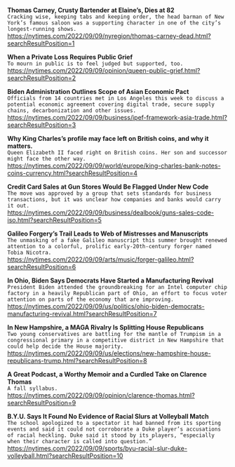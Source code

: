 **Thomas Carney, Crusty Bartender at Elaine’s, Dies at 82**\
`Cracking wise, keeping tabs and keeping order, the head barman of New York’s famous saloon was a supporting character in one of the city’s longest-running shows.`\
https://nytimes.com/2022/09/09/nyregion/thomas-carney-dead.html?searchResultPosition=1

**When a Private Loss Requires Public Grief**\
`To mourn in public is to feel judged but supported, too.`\
https://nytimes.com/2022/09/09/opinion/queen-public-grief.html?searchResultPosition=2

**Biden Administration Outlines Scope of Asian Economic Pact**\
`Officials from 14 countries met in Los Angeles this week to discuss a potential economic agreement covering digital trade, secure supply chains, decarbonization and other issues.`\
https://nytimes.com/2022/09/09/business/ipef-framework-asia-trade.html?searchResultPosition=3

**Why King Charles’s profile may face left on British coins, and why it matters.**\
`Queen Elizabeth II faced right on British coins. Her son and successor might face the other way.`\
https://nytimes.com/2022/09/09/world/europe/king-charles-bank-notes-coins-currency.html?searchResultPosition=4

**Credit Card Sales at Gun Stores Would Be Flagged Under New Code**\
`The move was approved by a group that sets standards for business transactions, but it was unclear how companies and banks would carry it out.`\
https://nytimes.com/2022/09/09/business/dealbook/guns-sales-code-iso.html?searchResultPosition=5

**Galileo Forgery’s Trail Leads to Web of Mistresses and Manuscripts**\
`The unmasking of a fake Galileo manuscript this summer brought renewed attention to a colorful, prolific early-20th-century forger named Tobia Nicotra.`\
https://nytimes.com/2022/09/09/arts/music/forger-galileo.html?searchResultPosition=6

**In Ohio, Biden Says Democrats Have Started a Manufacturing Revival**\
`President Biden attended the groundbreaking for an Intel computer chip factory in a heavily Republican part of Ohio, an effort to focus voter attention on parts of the economy that are improving.`\
https://nytimes.com/2022/09/09/us/politics/ohio-biden-democrats-manufacturing-revival.html?searchResultPosition=7

**In New Hampshire, a MAGA Rivalry Is Splitting House Republicans**\
`Two young conservatives are battling for the mantle of Trumpism in a congressional primary in a competitive district in New Hampshire that could help decide the House majority.`\
https://nytimes.com/2022/09/09/us/elections/new-hampshire-house-republicans-trump.html?searchResultPosition=8

**A Great Podcast, a Worthy Memoir and a Curdled Take on Clarence Thomas**\
`A fall syllabus.`\
https://nytimes.com/2022/09/09/opinion/clarence-thomas.html?searchResultPosition=9

**B.Y.U. Says It Found No Evidence of Racial Slurs at Volleyball Match**\
`The school apologized to a spectator it had banned from its sporting events and said it could not corroborate a Duke player’s accusations of racial heckling. Duke said it stood by its players, “especially when their character is called into question.”`\
https://nytimes.com/2022/09/09/sports/byu-racial-slur-duke-volleyball.html?searchResultPosition=10

